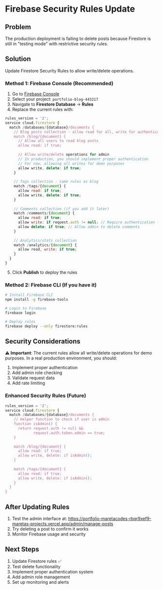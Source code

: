 # Firebase Security Rules Update

## Problem
The production deployment is failing to delete posts because Firestore is still in "testing mode" with restrictive security rules.

## Solution
Update Firestore Security Rules to allow write/delete operations.

### Method 1: Firebase Console (Recommended)

1. Go to [Firebase Console](https://console.firebase.google.com/)
2. Select your project: `portfolio-blog-443217`
3. Navigate to **Firestore Database** → **Rules**
4. Replace the current rules with:

```javascript
rules_version = '2';
service cloud.firestore {
  match /databases/{database}/documents {
    // Blog posts collection - allow read for all, write for authenticated admin
    match /blog/{document} {
      // Allow all users to read blog posts
      allow read: if true;
      
      // Allow write/delete operations for admin
      // In production, you should implement proper authentication
      // For now, allowing all writes for demo purposes
      allow write, delete: if true;
    }
    
    // Tags collection - same rules as blog
    match /tags/{document} {
      allow read: if true;
      allow write, delete: if true;
    }
    
    // Comments collection (if you add it later)
    match /comments/{document} {
      allow read: if true;
      allow write: if request.auth != null; // Require authentication for comments
      allow delete: if true; // Allow admin to delete comments
    }
    
    // Analytics/stats collection
    match /analytics/{document} {
      allow read, write: if true;
    }
  }
}
```

5. Click **Publish** to deploy the rules

### Method 2: Firebase CLI (If you have it)

```bash
# Install Firebase CLI
npm install -g firebase-tools

# Login to Firebase
firebase login

# Deploy rules
firebase deploy --only firestore:rules
```

## Security Considerations

⚠️ **Important**: The current rules allow all write/delete operations for demo purposes. In a real production environment, you should:

1. Implement proper authentication
2. Add admin role checking
3. Validate request data
4. Add rate limiting

### Enhanced Security Rules (Future)

```javascript
rules_version = '2';
service cloud.firestore {
  match /databases/{database}/documents {
    // Helper function to check if user is admin
    function isAdmin() {
      return request.auth != null && 
             request.auth.token.admin == true;
    }
    
    match /blog/{document} {
      allow read: if true;
      allow write, delete: if isAdmin();
    }
    
    match /tags/{document} {
      allow read: if true;
      allow write, delete: if isAdmin();
    }
  }
}
```

## After Updating Rules

1. Test the admin interface at: https://portfolio-maretacodes-rbqr9xef9-maretas-projects.vercel.app/admin/manage-posts
2. Try deleting a post to confirm it works
3. Monitor Firebase usage and security

## Next Steps

1. Update Firestore rules ✅
2. Test delete functionality
3. Implement proper authentication system
4. Add admin role management
5. Set up monitoring and alerts